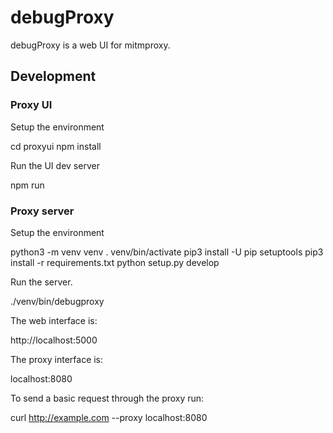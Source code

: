 # debugProxy 

debugProxy is a web UI for mitmproxy.

## Development

### Proxy UI

Setup the environment

  cd proxyui
  npm install

Run the UI dev server

  npm run

### Proxy server

Setup the environment

  python3 -m venv venv
  . venv/bin/activate
  pip3 install -U pip setuptools
  pip3 install -r requirements.txt
  python setup.py develop

Run the server.

  ./venv/bin/debugproxy

The web interface is:
  
  http://localhost:5000

The proxy interface is:

  localhost:8080

To send a basic request through the proxy run:

  curl http://example.com --proxy localhost:8080
